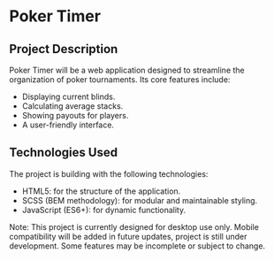# Poker Timer

## Project Description

Poker Timer will be a web application designed to streamline the organization of poker tournaments. Its core features include:

- Displaying current blinds.
- Calculating average stacks.
- Showing payouts for players.
- A user-friendly interface.

## Technologies Used

The project is building with the following technologies:

- HTML5: for the structure of the application.
- SCSS (BEM methodology): for modular and maintainable styling.
- JavaScript (ES6+): for dynamic functionality.

Note: This project is currently designed for desktop use only. Mobile compatibility will be added in future updates, project is still under development. Some features may be incomplete or subject to change.
